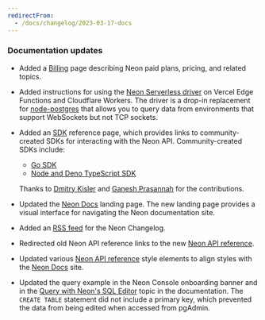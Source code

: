 ```yaml
---
redirectFrom:
  - /docs/changelog/2023-03-17-docs
---
```


### Documentation updates

- Added a [Billing](/docs/introduction/about-billing) page describing Neon paid plans, pricing, and related topics.
- Added instructions for using the [Neon Serverless driver](/docs/serverless/serverless-driver) on Vercel Edge Functions and Cloudflare Workers. The driver is a drop-in replacement for [node-postgres](https://node-postgres.com/) that allows you to query data from environments that support WebSockets but not TCP sockets.
- Added an [SDK](/docs/reference/sdk) reference page, which provides links to community-created SDKs for interacting with the Neon API. Community-created SDKs include:
  - [Go SDK](https://github.com/kislerdm/neon-sdk-go)
  - [Node and Deno TypeScript SDK](https://github.com/paambaati/neon-js-sdk)

  Thanks to [Dmitry Kisler](https://github.com/kislerdm) and [Ganesh Prasannah](https://github.com/paambaati) for the contributions.

- Updated the [Neon Docs](/docs/introduction) landing page. The new landing page provides a visual interface for navigating the Neon documentation site.
- Added an [RSS feed](/docs/changelog/rss.xml) for the Neon Changelog.
- Redirected old Neon API reference links to the new [Neon API reference](https://api-docs.neon.tech/reference/getting-started-with-neon-api).
- Updated various [Neon API reference](https://api-docs.neon.tech/reference/getting-started-with-neon-api) style elements to align styles with the [Neon Docs](/docs/introduction) site.
- Updated the query example in the Neon Console onboarding banner and in the [Query with Neon's SQL Editor](/docs/get-started/query-with-neon-sql-editor) topic in the documentation. The `CREATE TABLE` statement did not include a primary key, which prevented the data from being edited when accessed from pgAdmin.
